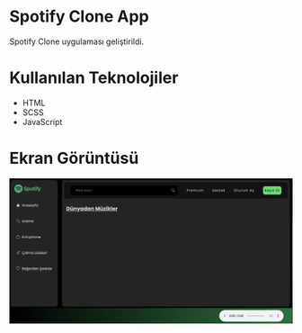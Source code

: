 # Spotify Clone App
Spotify Clone uygulaması geliştirildi.

# Kullanılan Teknolojiler
- HTML
- SCSS
- JavaScript

# Ekran Görüntüsü
![](images/spotify.png)
